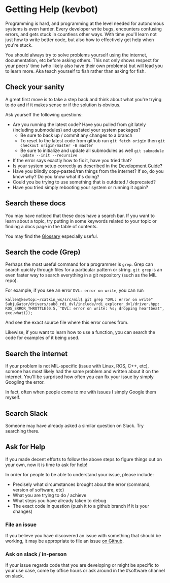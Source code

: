 # Getting Help (kevbot)
Programming is hard, and programming at the level needed for autonomous systems is even harder.
Every developer write bugs, encounters confusing errors, and gets stuck
in countless other ways. With time you'll learn not just how to write better code,
but also how to effectively get help when you're stuck.

You should always try to solve problems yourself using the internet, documentation,
etc before asking others. This not only shows respect for your peers' time (who likely
also have their own problems) but will lead you to learn more. Aka teach yourself to fish rather
than asking for fish.

## Check your sanity
A great first move is to take a step back and think about what you're trying
to do and if it makes sense or if the solution is obvious.

Ask yourself the following questions:

* Are you running the latest code? Have you pulled from git lately (including submodules) and updated your system packages?
  * Be sure to back up / commit any changes to a branch
  * To reset to the latest code from github run `git fetch origin` then `git checkout origin/master -B master`
  * Be sure to initialize and update all submodules as well `git submodule update --init --recursive`
* If the error says exactly how to fix it, have you tried that?
* Is your system setup correctly as described in the [Development Guide](/docs/development/development_guide)?
* Have you blindly copy-pasted/ran things from the internet? If so, do you know why? Do you know what it's doing?
* Could you be trying to use something that is outdated / deprecated?
* Have you tried simply rebooting your system or running it again?


## Search these docs
You may have noticed that these docs have a search bar. If you want
to learn about a topic, try putting in some keywords related to your topic
or finding a docs page in the table of contents.

You may find the [Glossary](/docs/glossary) especially useful.

## Search the code (Grep)
Perhaps the most useful command for a programmer is `grep`. Grep can search
quickly through files for a particular pattern or string. `git grep` is an
even faster way to search everything in a git repository (such as the MIL repo).

For example, if you see an error `DVL: error on write`,
you can run
```
kallen@kevtop:~/catkin_ws/src/mil$ git grep "DVL: error on write"
SubjuGator/drivers/sub8_rdi_dvl/include/rdi_explorer_dvl/driver.hpp:      ROS_ERROR_THROTTLE(0.5, "DVL: error on write: %s; dropping heartbeat", exc.what());
```
And see the exact source file where this error comes from.

Likewise, if you want to learn how to use a function,
you can search the code for examples of it being used.


## Search the internet
If your problem is not MIL-specific (issue with Linux, ROS, C++, etc),
somone has most likely had the same problem and written about it on the internet.
You'll be surprised how often you can fix your issue by simply Googling the error.

In fact, often when people come to me with issues I simply Google them myself.

## Search Slack
Someone may have already asked a similar question on Slack. Try searching there.

## Ask for Help
If you made decent efforts to follow the above steps to figure things out on your own, now it is time to ask for help!

In order for people to be able to understand your issue, please include:

* Precisely what circumstances brought about the error (command, version of software, etc)
* What you are trying to do / achieve
* What steps you have already taken to debug
* The exact code in question (push it to a github branch if it is your changes)


### File an issue
If you believe you have discovered an issue with something that should be working,
it may be appropriate to file an issue [on Github](https://github.com/uf-mil/mil/issues).


### Ask on slack / in-person
If your issue regards code that you are developing or might be specific
to your use case, come by office hours or ask around in the #software channel
on slack.


